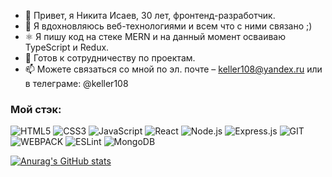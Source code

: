 - 👋  Привет, я Никита Исаев, 30 лет, фронтенд-разработчик.
- 👀  Я вдохновляюсь веб-технологиями и всем что с ними связано ;)
- ⚛  Я пишу код на стеке MERN и на данный момент осваиваю TypeScript и Redux.
- 🤝  Готов к сотрудничеству по проектам.
- 📫  Можете связаться со мной по эл. почте – keller108@yandex.ru или в телеграме: @keller108

### Мой стэк:

![HTML5](https://img.shields.io/badge/-HTML5-000?&logo=HTML5)
![CSS3](https://img.shields.io/badge/-CSS3-000?&logo=CSS3)
![JavaScript](https://img.shields.io/badge/-JavaScript-000?&logo=JavaScript)
![React](https://img.shields.io/badge/-React-000?&logo=React)
![Node.js](https://img.shields.io/badge/-Node.js-000?&logo=node.js)
![Express.js](https://img.shields.io/badge/-Express-000?logo=express)
![GIT](https://img.shields.io/badge/-GIT-000?&logo=GIT)
![WEBPACK](https://img.shields.io/badge/-WEBPACK-000?&logo=WEBPACK)
![ESLint](https://img.shields.io/badge/-ESLint-000?&logo=ESLint)
![MongoDB](https://img.shields.io/badge/-MongoDB-000?&logo=MongoDB)

[![Anurag's GitHub stats](https://github-readme-stats.vercel.app/api?username=Keller108)](https://github.com/anuraghazra/github-readme-stats)

